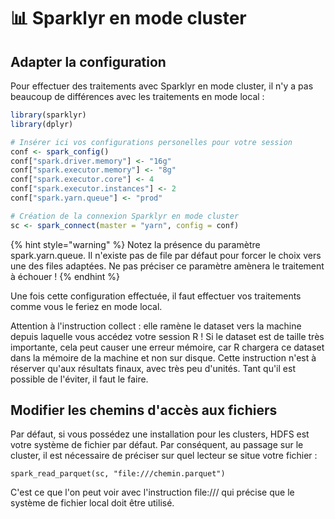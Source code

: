 # 📊 Sparklyr en mode cluster

## Adapter la configuration

Pour effectuer des traitements avec Sparklyr en mode cluster, il n'y a pas beaucoup de différences avec les traitements en mode local :

```r
library(sparklyr)
library(dplyr)

# Insérer ici vos configurations personelles pour votre session
conf <- spark_config() 
conf["spark.driver.memory"] <- "16g"
conf["spark.executor.memory"] <- "8g"
conf["spark.executor.core"] <- 4
conf["spark.executor.instances"] <- 2
conf["spark.yarn.queue"] <- "prod"

# Création de la connexion Sparklyr en mode cluster
sc <- spark_connect(master = "yarn", config = conf)
```

{% hint style="warning" %}
Notez la présence du paramètre spark.yarn.queue. Il n'existe pas de file par défaut pour forcer le choix vers une des files adaptées. Ne pas préciser ce paramètre amènera le traitement à échouer !
{% endhint %}

Une fois cette configuration effectuée, il faut effectuer vos traitements comme vous le feriez en mode local.

Attention à l'instruction collect : elle ramène le dataset vers la machine depuis laquelle vous accédez votre session R ! Si le dataset est de taille très importante, cela peut causer une erreur mémoire, car R chargera ce dataset dans la mémoire de la machine et non sur disque. Cette instruction n'est à réserver qu'aux résultats finaux, avec très peu d'unités. Tant qu'il est possible de l'éviter, il faut le faire.&#x20;

## Modifier les chemins d'accès aux fichiers

Par défaut, si vous possédez une installation pour les clusters, HDFS est votre système de fichier par défaut. Par conséquent, au passage sur le cluster, il est nécessaire de préciser sur quel lecteur se situe votre fichier :

```
spark_read_parquet(sc, "file:///chemin.parquet")
```

C'est ce que l'on peut voir avec l'instruction file:/// qui précise que le système de fichier local doit être utilisé.
